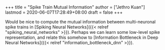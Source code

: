 +++
title = "Spike Train Mutual Information"
author = ["Jethro Kuan"]
lastmod = 2020-06-07T17:28:49+08:00
draft = false
+++

Would be nice to compute the mutual information between multi-neuronal spike
trains in [Spiking Neural Networks]({{< relref "spiking_neural_networks" >}}). Perhaps we can learn some low-level spike
representation, and relate this somehow to [Information Bottleneck in Deep Neural
Networks]({{< relref "information_bottleneck_dnn" >}}).
